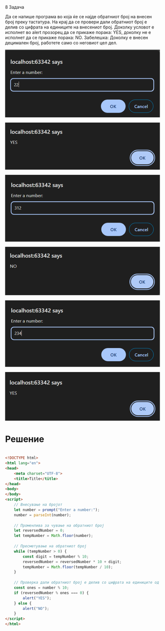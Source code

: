 8 Задача

Да се напише програма во која ќе се најде обратниот број на внесен број преку тастатура. На крај да се провери дали обратниот број е делив со цифрата на единиците на внесениот број. Доколку условот е исполнет во alert прозорец да се прикаже порака: YES, доколку не е исполнет да се прикаже порака: NO.
Забелешка: Доколку е внесен децимален број, работете само со неговиот цел дел.

![image](img/8.1.png)

![image](img/8.2.png)

![image](img/8.3.png)

![image](img/8.4.png)

![image](img/8.5.png)

![image](img/8.6.png)





# Решение
```html

<!DOCTYPE html>
<html lang="en">
<head>
    <meta charset="UTF-8">
    <title>Title</title>
</head>
<body>
</body>
<script>
    // Внесување на бројот
    let number = prompt("Enter a number:");
    number = parseInt(number);

    // Променлива за чување на обратниот број
    let reversedNumber = 0;
    let tempNumber = Math.floor(number);

    // Пресметување на обратниот број
    while (tempNumber > 0) {
        const digit = tempNumber % 10;
        reversedNumber = reversedNumber * 10 + digit;
        tempNumber = Math.floor(tempNumber / 10);
    }

    // Проверка дали обратниот број е делив со цифрата на единиците од внесениот број
    const ones = number % 10;
    if (reversedNumber % ones === 0) {
        alert("YES");
    } else {
        alert("NO");
    }
</script>
</html>

```
